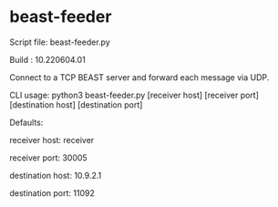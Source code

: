 # beast-feeder

Script file: beast-feeder.py

Build      : 10.220604.01

Connect to a TCP BEAST server and forward each message via UDP.

CLI usage: python3 beast-feeder.py [receiver host] [receiver port] [destination host] [destination port]

Defaults:
  
receiver host: receiver

receiver port: 30005

destination host: 10.9.2.1

destination port: 11092
